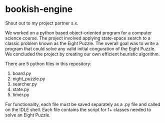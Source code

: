 # bookish-engine
Shout out to my project partner s.x.

We worked on a python based object-oriented program for a computer science course. 
The  project  involved  applying  state-space  search  to  a  classic  problem  known  as  the  Eight Puzzle.
The overall goal was to write a program that could  solve  any  valid  initial  conguration  of  the Eight  Puzzle.
We concluded the project by creating our own efficient heuristic algorithm.

There are 5 python files in this repository:

1. board.py
2. eight_puzzle.py
3. searcher.py
4. state.py
5. timer.py

For functionality, each file must be saved separately as a .py file and called on the IDLE shell. 
Each file contains the script for 1+ classes needed to solve an Eight Puzzle. 
